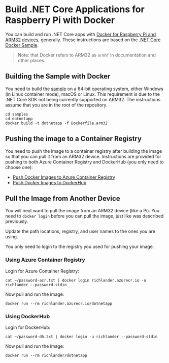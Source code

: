 # Build .NET Core Applications for Raspberry Pi with Docker

You can build and run .NET Core apps with [Docker for Raspberry Pi and ARM32 devices](https://docs.docker.com/install/linux/docker-ce/debian), generally. These instructions are based on the [.NET Core Docker Sample](README.md).

> Note: that Docker refers to ARM32 as `armhf` in documentation and other places.

## Building the Sample with Docker

You need to build the [sample](Dockerfile.arm32) on a 64-bit operating system, either Windows (in Linux container mode), macOS or Linux. This requirement is due to the .NET Core SDK not being currently supported on ARM32. The instructions assume that you are in the root of the repository.

```console
cd samples
cd dotnetapp
docker build -t dotnetapp -f Dockerfile.arm32 .
```

## Pushing the image to a Container Registry

You need to push the image to a container registry after building the image so that you can pull it from an ARM32 device. Instructions are provided for pushing to both Azure Container Registry and DockerHub (you only need to choose one):

* [Push Docker Images to Azure Container Registry](push-image-to-acr.md)
* [Push Docker Images to DockerHub](push-image-to-dockerhub.md)

## Pull the Image from Another Device

You will next want to pull the image from an ARM32 device (like a Pi). You need to `docker login` before you can pull the image, just like was described previously.

Update the path locations, registry, and user names to the ones you are using.

You only need to login to the registry you used for pushing your image.

### Using Azure Container Registry

Login for Azure Container Registry:

```console
cat ~/password-acr.txt | docker login richlander.azurecr.io -u richlander --password-stdin
```

Now pull and run the image:

```console
docker run --rm richlander.azurecr.io/dotnetapp
```

### Using DockerHub

Login for DockerHub:

```console
cat ~/password-dh.txt | docker login -u richlander --password-stdin
```

Now pull and run the image:

```console
docker run --rm richlander/dotnetapp
```
